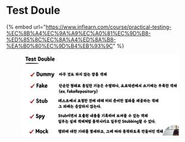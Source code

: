 # Test Doule

{% embed url="https://www.inflearn.com/course/practical-testing-%EC%8B%A4%EC%9A%A9%EC%A0%81%EC%9D%B8-%ED%85%8C%EC%8A%A4%ED%8A%B8-%EA%B0%80%EC%9D%B4%EB%93%9C" %}

<figure><img src="../../.gitbook/assets/image (19).png" alt=""><figcaption></figcaption></figure>
